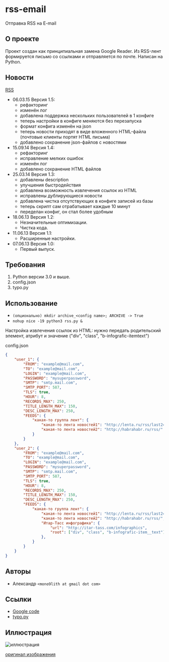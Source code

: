 # rss-email
Отправка RSS на E-mail

## О проекте

Проект создан как принципиальная замена Google Reader. Из RSS-лент формируется письмо со ссылками и отправляется по почте. Написан на Python.

## Новости
[RSS](https://github.com/mono9lith/rss-email/releases.atom)

* 06.03.15 Версия 1.5:
  * рефакторинг
  * изменён лог
  * добавлена поддержка нескольких пользователей в 1 конфиге
  * теперь настройки в конфиге меняются без перезапуска
  * формат конфига изменён на json
  * теперь новости приходят в виде вложенного HTML-файла (почтовые клиенты портят HTML письма)
  * добавлено сохранение json-файлов с новостями 
* 15.09.14 Версия 1.4:
  * рефакторинг
  * исправление мелких ошибок
  * изменён лог
  * добавлено сохранение HTML файлов 
* 25.03.14 Версия 1.3:
  * добавлены description
  * улучшения быстродействия
  * добавлена возможность извлечения ссылок из HTML
  * исправлены дублирующиеся новости
  * добавлена чистка отсутствующих в конфиге записей из базы
  * теперь скрипт сам отрабатывает каждые 10 минут
  * переделан конфиг, он стал более удобным 
* 18.06.13 Версия 1.2:
  * Незначительные оптимизации.
  * Чистка кода. 
* 11.06.13 Версия 1.1:
  * Расширенные настройки. 
* 07.06.13 Версия 1.0:
  * Первый выпуск.

## Требования

1. Python версии 3.0 и выше.
1. config.json
1. typo.py 

## Использование

* ```(опционально) mkdir archive_<config name>; ARCHIVE -> True```
* ```nohup nice -19 python3 rss.py &```

Настройка извлечения ссылок из HTML: нужно передать родительский элемент, атрибут и значение ("div", "class", "b-infografic-itemtext")

config.json

```json
{                                                                              
    "user_1": {                                                                
        "FROM": "example@mail.com",                                            
        "TO": "example@mail.com",                                              
        "LOGIN": "example@mail.com",                                           
        "PASSWORD": "mysuperpassword",                                         
        "SMTP": "smtp.mail.com",                                               
        "SMTP_PORT": 587,                                                      
        "TLS": true,                                                           
        "HOUR": 8,                                                             
        "RECORDS_MAX": 250,                                                    
        "TITLE_LENGTH_MAX": 150,                                               
        "DESC_LENGTH_MAX": 250,                                                
        "FEEDS": {                                                             
            "какая-то группа лент": {                                          
                "какая-то лента новостей1": "http://lenta.ru/rss/last24",      
                "какая-то лента новостей2": "http://habrahabr.ru/rss/"
            }                                                                  
        }                                                                      
    },                                                                         
    "user_2": {                                                                
        "FROM": "example@mail.com",                                            
        "TO": "example@mail.com",                                              
        "LOGIN": "example@mail.com",                                           
        "PASSWORD": "mysuperpassword",                                         
        "SMTP": "smtp.mail.com",                                               
        "SMTP_PORT": 587,                                                      
        "TLS": true,                                                           
        "HOUR": 8,                                                             
        "RECORDS_MAX": 250,                                                    
        "TITLE_LENGTH_MAX": 150,                                               
        "DESC_LENGTH_MAX": 250,                                                
        "FEEDS": {                                                             
            "какая-то группа лент": {                                          
                "какая-то лента новостей1": "http://lenta.ru/rss/last24",      
                "какая-то лента новостей2": "http://habrahabr.ru/rss/",
                "Итар-Тасс инфографика": {                                     
                    "url": "http://itar-tass.com/infographics",                
                    "root": ["div", "class", "b-infografic-item__text"]        
                },                                                             
            }                                                                  
        }                                                                      
    }                                                                          
}
```

## Авторы

* Александр ```<mono9lith at gmail dot com>```

## Ссылки

* [Google code](https://code.google.com/p/rss-email/)
* [typo.py](https://github.com/mono9lith/typo-py)

## Иллюстрация

![иллюстрация](https://docs.google.com/uc?export=view&id=0BxX1CJOPtyaLRTVkbTREYXJkUlE "иллюстрация")

[оригинал изображения](https://docs.google.com/uc?export=view&id=0BxX1CJOPtyaLRTVkbTREYXJkUlE)
